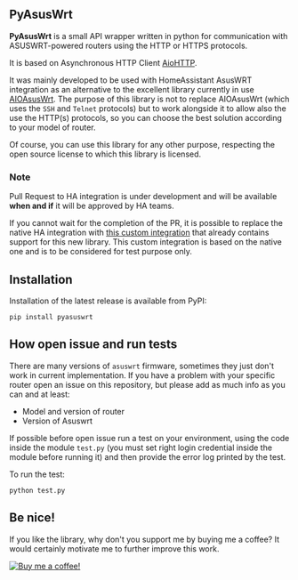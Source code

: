 ## PyAsusWrt

**PyAsusWrt** is a small API wrapper written in python for communication with ASUSWRT-powered routers using the 
HTTP or HTTPS protocols.

It is based on Asynchronous HTTP Client [AioHTTP](https://docs.aiohttp.org/en/stable/).

It was mainly developed to be used with HomeAssistant AsusWRT integration as an alternative to the excellent library 
currently in use [AIOAsusWrt](https://github.com/kennedyshead/aioasuswrt). The purpose of this library is not to replace 
AIOAsusWrt (which uses the `SSH` and `Telnet` protocols) but to work alongside it to allow also the use the HTTP(s) protocols, 
so you can choose the best solution according to your model of router.

Of course, you can use this library for any other purpose, respecting the open source license to which this library is licensed.

### Note

Pull Request to HA integration is under development and will be available **when and if** it will be approved by HA teams.

If you cannot wait for the completion of the PR, it is possible to replace the native HA integration with 
[this custom integration](https://github.com/ollo69/ha_asuswrt_custom) that already contains support for this new library.
This custom integration is based on the native one and is to be considered for test purpose only.


## Installation

Installation of the latest release is available from PyPI:

```
pip install pyasuswrt
```

## How open issue and run tests
There are many versions of `asuswrt` firmware, sometimes they just don't work in current implementation.
If you have a problem with your specific router open an issue on this repository, but please add as much info as you can and 
at least:

* Model and version of router
* Version of Asuswrt

If possible before open issue run a test on your environment, using the code inside the module `test.py` (you must set
right login credential inside the module before running it) and then provide the error log printed by the test.

To run the test:

```
python test.py
```

## Be nice!
If you like the library, why don't you support me by buying me a coffee?
It would certainly motivate me to further improve this work.

[![Buy me a coffee!](https://www.buymeacoffee.com/assets/img/custom_images/black_img.png)](https://www.buymeacoffee.com/ollo69)
